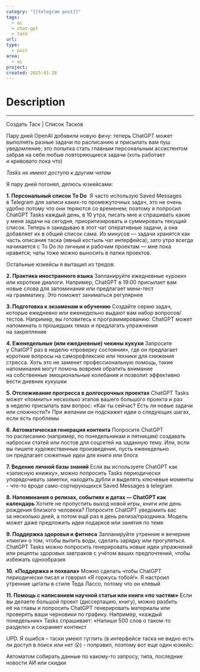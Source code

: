 ```yaml
---
categry: "[[telegram post]]"
tags:
  - ai
  - chat-gpt
  - task
url: 
type:
  - post
area:
  - ai
project: 
created: 2025-01-18
---
```

# Description
---




  

Создать Таск | Список Тасков

  

Пару дней OpenAI добавили новую фичу: теперь ChatGPT может выполнять разные задачи по расписанию и присылать вам пуш уведомление; это попытка стать главным персональным ассистентом забрав на себя любые повторяющиеся задачи (хоть работает и кривовато пока что) 

_Tasks не имеют доступа к другим чатам_

Я пару дней погонял, делюсь юзкейсами:

**1. Персональный список To Do** 
Я часто использую Saved Messages в Telegram для записи каких-то промежуточных задач, это не очень удобно потому что они теряются со временем; поэтому я попросил ChatGPT Tasks каждый день, в 10 утра, писать мне и спрашивать какие у меня задачи на сегодня, приоритизировать и суммировать текущий список. Теперь я закидываю в этот чат оперативные задачи, а она добавляет их в общий список сама. Из минусов — задачи хранятся как часть описания таска (явный костыль чат интерфейса); зато утро всегда начинается с To Do по личным и рабочим проектам — мне пока нравится; чаты тоже можно выносить в папки проектов.

  

Остальные юзкейсы я вытащил из тредов: 

**2. Практика иностранного языка**
Запланируйте ежедневные «уроки» или короткие диалоги. Например, ChatGPT в 19:00 присылает вам новые слова для запоминания или предлагает мини-тест на грамматику. Это поможет заниматься регулярнее


**3. Подготовка к экзаменам и обучению**
Создайте серию задач, которые ежедневно или еженедельно выдают вам набор вопросов/тестов. Например, вы готовитесь к программированию: ChatGPT может напоминать о прошедших темах и предлагать упражнения на закрепление


**4. Еженедельные (или ежедневные) чекины кукухи**
Запросите у ChatGPT раз в неделю «проверку состояния», где он предлагает короткие вопросы на саморефлексию или техники для снижения стресса. Хоть это не заменит профессиональную помощь, такие напоминания могут помочь вовремя обратить внимание на собственные эмоциональные колебания и позволит эффективно вести дневник кукушки

**5. Отслеживание прогресса в долгосрочных проектах**
ChatGPT Tasks может «помнить» несколько этапов вашего большого проекта и раз в неделю присылать вам вопрос: «Как ты сейчас? Есть ли новые задачи или сложности?» При желании он подскажет идеи о следующих шагах, если есть проблемы

**6. Автоматическая генерация контента**
Попросите ChatGPT по расписанию (например, по понедельникам и пятницам) создавать наброски статей или постов для соцсетей на заданную тему. Или, если вы пишете художественные произведения, пусть еженедельно он предлагает сюжетные идеи для книги или блога

**7. Ведение личной базы знаний**
Если вы используете ChatGPT как «записную книжку», можно попросить Tasks периодически упорядочивать заметки, находить дубли и выделять ключевые моменты - что-то вроде само-сортирующихся Saved Messages в telegram

**8. Напоминания о релизах, событиях и датах — ChatGPT как календарь**
Хотите не пропустить выход новой игры, книги или день рождения близкого человека? Попросите ChatGPT уведомить вас за несколько дней, а потом ещё раз в день релиза/праздника. Модель может даже предложить идеи подарков или занятия по теме

**9. Поддержка здоровья и фитнеса**
Запланируйте утренние и вечерние «пинги» о том, чтобы выпить воды, сделать зарядку или прогуляться. ChatGPT Tasks можно попросить генерировать новые идеи упражнений или рецепты здоровых завтраков с учётом ваших предпочтений, чтобы избежать однообразия

**10. «Поддержка и похвала»**
Можно сделать чтобы ChatGPT периодически писал и говорил «Я горжусь тобой!». Я настроил утренние цитаты в стиле Теда Лассо, потому что он клевый

**11. Помощь с написанием научной статьи или книги «по частям»**
Если вы делаете большой проект (диссертацию, книгу), можно разбить её на главы и попросить ChatGPT генерировать материалы или проверять ваши черновики по графику. Например, «каждый понедельник» Tasks спрашивает: «Напиши 500 слов о таком-то разделе» и сохраняет контекст

UPD. Я ошибся – таски умеют гуглить (в интерфейсе таска не видно есть ли доступ в поиск или нет 😮) - поправил, поэтому вот еще один юзкейс:

Автоматом собирать данные по какому-то запросу, типа, последние новости АИ или скидки
